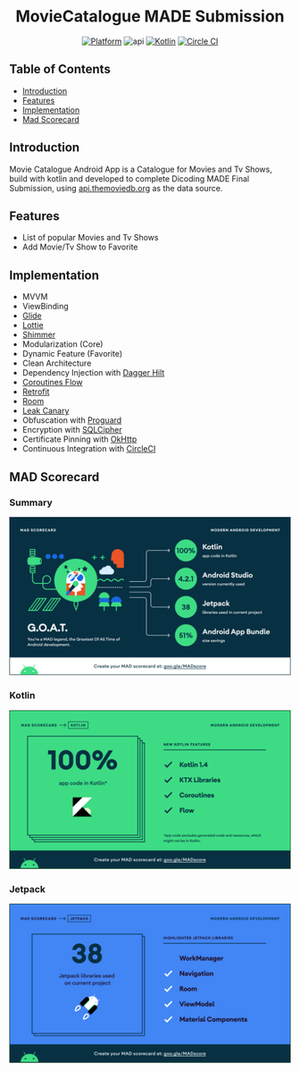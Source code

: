 <h1 align="center">
MovieCatalogue MADE Submission
</h1>
<p align="center">
  <a href="http://developer.android.com/index.html"><img alt="Platform" src="https://img.shields.io/badge/platform-Android-green.svg"></a>
  <img alt="api" src="https://img.shields.io/badge/API-23%2B-green?logo=android"/>
  <a href="http://kotlinlang.org"><img alt="Kotlin" src="https://img.shields.io/badge/kotlin-1.4.32-blue.svg"></a>
  <a href="hhttps://app.circleci.com/pipelines/github/rifki-sgnic/MovieCatalogue"><img alt="Circle CI" src="https://circleci.com/gh/rifki-sgnic/MovieCatalogue.svg?style=shield"></a>
</p>

## Table of Contents
- [Introduction](#introduction)
- [Features](#features)
- [Implementation](#implementation)
- [Mad Scorecard](#mad-scorecard)

## Introduction
Movie Catalogue Android App is a Catalogue for Movies and Tv Shows, build with kotlin and developed to complete Dicoding MADE Final Submission, using [api.themoviedb.org](https://api.themoviedb.org) as the data source.

## Features
- List of popular Movies and Tv Shows
- Add Movie/Tv Show to Favorite

## Implementation
- MVVM
- ViewBinding
- [Glide](https://github.com/bumptech/glide)
- [Lottie](https://github.com/airbnb/lottie-android)
- [Shimmer](https://facebook.github.io/shimmer-android)
- Modularization (Core)
- Dynamic Feature (Favorite)
- Clean Architecture
- Dependency Injection with [Dagger Hilt](https://developer.android.com/training/dependency-injection/hilt-android)
- [Coroutines Flow](https://developer.android.com/kotlin/flow)
- [Retrofit](https://square.github.io/retrofit/)
- [Room](https://developer.android.com/training/data-storage/room)
- [Leak Canary](https://square.github.io/leakcanary/)
- Obfuscation with [Proguard](https://www.guardsquare.com/manual/configuration/usage)
- Encryption with [SQLCipher](https://github.com/sqlcipher/android-database-sqlcipher)
- Certificate Pinning with [OkHttp](https://square.github.io/okhttp/)
- Continuous Integration with [CircleCI](https://circleci.com/docs/2.0/language-android/)

## MAD Scorecard
### Summary
![alt text](https://github.com/rifki-sgnic/MovieCatalogue/blob/master/mad_assets/summary.png?raw=true)
### Kotlin
![alt text](https://github.com/rifki-sgnic/MovieCatalogue/blob/master/mad_assets/kotlin.png?raw=true)
### Jetpack
![alt text](https://github.com/rifki-sgnic/MovieCatalogue/blob/master/mad_assets/jetpack.png?raw=true)
